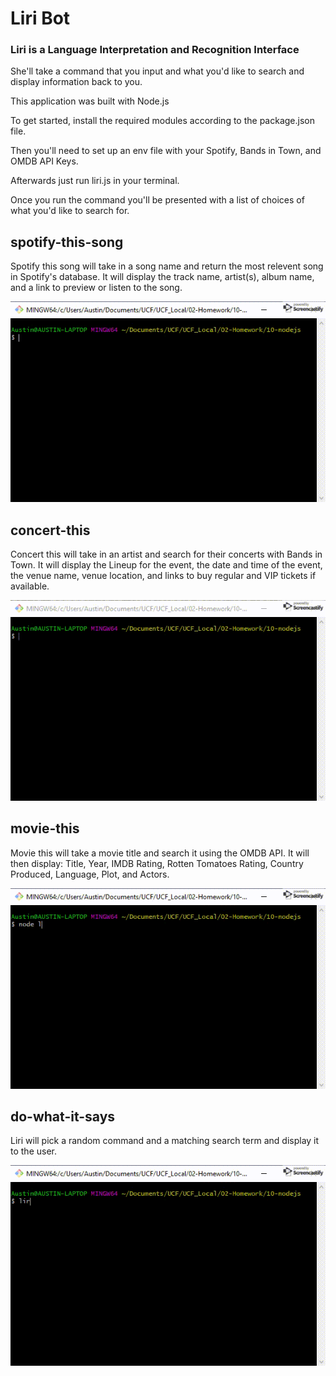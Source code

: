 # Liri Bot
### Liri is a Language Interpretation and Recognition Interface

She'll take a command that you input and what you'd like to search and display information back to you.

This application was built with Node.js

To get started, install the required modules according to the package.json file.

Then you'll need to set up an env file with your Spotify, Bands in Town, and OMDB API Keys.

Afterwards just run liri.js in your terminal.

Once you run the command you'll be presented with a list of choices of what you'd like to search for.

## spotify-this-song
Spotify this song will take in a song name and return the most relevent song in Spotify's database. It will display the track name, artist(s), album name, and a link to preview or listen to the song.

![Liri searching for the song 'Believer'](/assets/LIRIspotify-this-song.gif)

## concert-this
Concert this will take in an artist and search for their concerts with Bands in Town. It will display the Lineup for the event, the date and time of the event, the venue name, venue location, and links to buy regular and VIP tickets if available.

![Liri searching for Ariana Grande concerts](/assets/LIRIconcert-this.gif)

## movie-this
Movie this will take a movie title and search it using the OMDB API. It will then display:
Title, Year, IMDB Rating, Rotten Tomatoes Rating, Country Produced, Language, Plot, and Actors.

![Liri searching for the movie 'Princess Bride'](/assets/LIRImovie-this.gif)

## do-what-it-says
Liri will pick a random command and a matching search term and display it to the user.

![Liri randomly selecting to search for the movie 'Shrek'](/assets/LIRIdo-what-it-says.gif)
